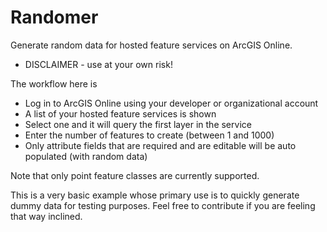 Randomer
========

Generate random data for hosted feature services on ArcGIS Online.

* DISCLAIMER - use at your own risk!

The workflow here is

 - Log in to ArcGIS Online using your developer or organizational account
 - A list of your hosted feature services is shown
 - Select one and it will query the first layer in the service
 - Enter the number of features to create (between 1 and 1000)
 - Only attribute fields that are required and are editable will be auto populated (with random data)
 
Note that only point feature classes are currently supported.
 
This is a very basic example whose primary use is to quickly generate dummy data for testing purposes. Feel free to contribute if you are feeling that way inclined.
